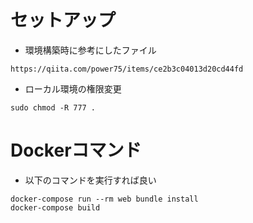 # セットアップ

* 環境構築時に参考にしたファイル
```
https://qiita.com/power75/items/ce2b3c04013d20cd44fd
```

* ローカル環境の権限変更
```
sudo chmod -R 777 .
```

# Dockerコマンド
* 以下のコマンドを実行すれば良い
```
docker-compose run --rm web bundle install
docker-compose build
```
